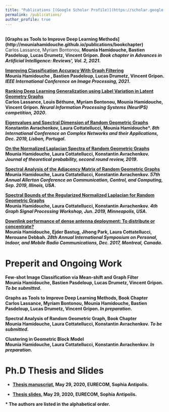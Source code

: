 ```yaml
---
title: "Publications [(Google Scholar Profile)](https://scholar.google.com/citations?user=mMEdVfoAAAAJ&hl=en)"
permalink: /publications/
author_profile: true
---
```



<br>
<b>[Graphs as Tools to Improve Deep Learning Methods](http://mouniahamidouche.github.io/publications/bookchapter)</b> <br> 
Carlos Lassance,  Myriam Bontonou, <b>Mounia Hamidouche<b>, Bastien Pasdeloup, Lucas Drumetz, Vincent Gripon.
<i>Book chapter in Advances in Artificial Intelligence: Reviews', Vol. 2, 2021</i>.


<b>[Improving Classification Accuracy With Graph Filtering](http://mouniahamidouche.github.io/publications/classification)</b> <br> 
<b>Mounia Hamidouche </b>, Bastien Pasdeloup, Lucas Drumetz, Vincent Gripon.
<i>IEEE International Conference on Image Processing, 2021</i>.

<b>[Ranking Deep Learning Generalization using Label Variation in Latent Geometry Graphs](http://mouniahamidouche.github.io/publications/RDLGLV)</b> <br> 
<b>Carlos  Lassance</b>, Louis Béthune, Myriam Bontonou, Mounia Hamidouche, Vincent Gripon.
<i>Neural Information Processing Systems (NeurIPS) competition, 2020</i>.

<b>[Eigenvalues and Spectral Dimension of Random Geometric Graphs](http://mouniahamidouche.github.io/publications/ESDRGG)</b> <br> 
 Konstantin Avrachenkov,  Laura Cottatellucci, <b>Mounia Hamidouche\*</b>.
<i>8th International Conference on Complex Networks and their Applications,  Dec. 2019, Lisbon, Portugal</i>.

<b>[On the Normalized Laplacian Spectra of Random Geometric Graphs](http://mouniahamidouche.github.io/publications/ONLSRGG)</b> <br> 
<b>Mounia Hamidouche</b>, Laura Cottatellucci, Konstantin Avrachenkov.
<i>Journal of theoretical probability, second round review, 2019</i>.

<b>[Spectral Analysis of the Adjacency Matrix of Random Geometric Graphs](http://mouniahamidouche.github.io/publications/SAAMRGG)</b> <br> 
<b>Mounia Hamidouche</b>, Laura Cottatellucci, Konstantin Avrachenkov.
<i>57th Annual Allerton Conference on Communication, Control, and Computing, Sep. 2019, Illinois, USA</i>.

<b>[Spectral Bounds of the Regularized Normalized Laplacian for Random Geometric Graphs](http://mouniahamidouche.github.io/publications/SBRNLRGG)</b> <br> 
<b>Mounia Hamidouche</b>, Laura Cottatellucci, Konstantin Avrachenkov.
<i>4th Graph Signal Processing Workshop, Jun. 2019, Minneapolis, USA</i>.


<b>[Downlink performance of dense antenna deployment: To distribute or concentrate?](http://mouniahamidouche.github.io/publications/DPDad)</b> <br> 
<b> Mounia Hamidouche</b>, Ejder Bastug, Jihong Park, Laura Cottatellucci, Merouane Debbah.
<i>28th Annual International Symposium on Personal, Indoor, and Mobile Radio Communications,  Dec. 2017, Montreal, Canada</i>.

# Preperit and Ongoing Work

  

<b>Few-shot Image Classification via Mean-shift and Graph Filter</b><br> 
 <b>Mounia Hamidouche</b>,  Bastien Pasdeloup, Lucas Drumetz, Vincent Gripon.
<i>To be submitted</i>.

<b>Graphs as Tools to Improve Deep Learning Methods</b>, Book Chapter<br>
Carlos Lassance, Myriam Bontonou, <b>Mounia Hamidouche</b>, Bastien Pasdeloup, Lucas Drumetz, Vincent Gripon.
<i>In preparation</i>.

<b>Spectral Analysis of Random Geometric Graph</b>, Book Chapter<br> 
<b>Mounia Hamidouche</b>, Laura Cottatellucci, Konstantin Avrachenkov.
<i>To be submitted</i>.

<b>Clustering in Geometric Block Model</b> <br> 
<b>Mounia Hamidouche</b>, Laura Cottatellucci, Konstantin Avrachenkov.
<i>In preparation</i>.


# Ph.D Thesis and Slides 

* **[Thesis manuscript](https://mouniahamidouche.github.io/files/thesis.pdf)**, May 29, 2020,  EURECOM, Sophia Antipolis.

* **[Thesis slides](https://mouniahamidouche.github.io/files/slides.pdf)**, May 29, 2020,  EURECOM, Sophia Antipolis.






\* The authors are listed in the alphabetical order.